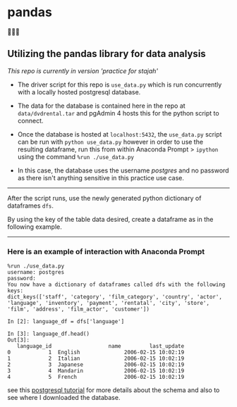 # pandas  

🐼🐼🐼
## Utilizing the pandas library for data analysis

_This repo is currently in version 'practice for stajah'_

* The driver script for this repo is `use_data.py` which is run concurrently with a locally hosted postgresql database.

* The data for the database is contained here in the repo at `data/dvdrental.tar` and pgAdmin 4 hosts this for the python script to connect.

* Once the database is hosted at `localhost:5432`, the `use_data.py` script can be run with `python use_data.py` however in order to use the resulting dataframe, run this from within Anaconda Prompt > `ipython` using the command `%run ./use_data.py` 

* In this case, the database uses the username _postgres_ and no password as there isn't anything sensitive in this practice use case.

*** 

After the script runs, use the newly generated python dictionary of dataframes `dfs`.

By using the key of the table data desired, create a dataframe as in the following example.

***

### Here is an example of interaction with Anaconda Prompt

~~~
%run ./use_data.py
username: postgres
password:
You now have a dictionary of dataframes called dfs with the following keys:
dict_keys(['staff', 'category', 'film_category', 'country', 'actor', 'language', 'inventory', 'payment', 'rentatal', 'city', 'store', 'film', 'address', 'film_actor', 'customer'])

In [2]: language_df = dfs['language']

In [3]: language_df.head()
Out[3]:
   language_id                  name         last_update
0            1  English              2006-02-15 10:02:19
1            2  Italian              2006-02-15 10:02:19
2            3  Japanese             2006-02-15 10:02:19
3            4  Mandarin             2006-02-15 10:02:19
4            5  French               2006-02-15 10:02:19
~~~

see this [postgresql tutorial](http://www.postgresqltutorial.com/postgresql-sample-database/) for more details about the schema and also to see where I downloaded the database.

